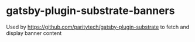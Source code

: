 # gatsby-plugin-substrate-banners

Used by https://github.com/paritytech/gatsby-plugin-substrate to fetch and display banner content

